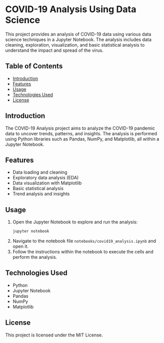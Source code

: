 # COVID-19 Analysis Using Data Science

This project provides an analysis of COVID-19 data using various data science techniques in a Jupyter Notebook. The analysis includes data cleaning, exploration, visualization, and basic statistical analysis to understand the impact and spread of the virus.

## Table of Contents

- [Introduction](#introduction)
- [Features](#features)
- [Usage](#usage)
- [Technologies Used](#technologies-used)
- [License](#license)


## Introduction

The COVID-19 Analysis project aims to analyze the COVID-19 pandemic data to uncover trends, patterns, and insights. The analysis is performed using Python libraries such as Pandas, NumPy, and Matplotlib, all within a Jupyter Notebook.

## Features

- Data loading and cleaning
- Exploratory data analysis (EDA)
- Data visualization with Matplotlib
- Basic statistical analysis
- Trend analysis and insights

## Usage

1. Open the Jupyter Notebook to explore and run the analysis:
    ```sh
    jupyter notebook
    ```
2. Navigate to the notebook file `notebooks/covid19_analysis.ipynb` and open it.
3. Follow the instructions within the notebook to execute the cells and perform the analysis.

## Technologies Used

- Python
- Jupyter Notebook
- Pandas
- NumPy
- Matplotlib

## License

This project is licensed under the MIT License.



